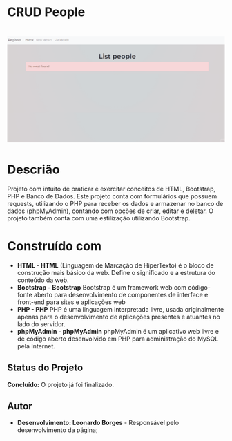 # CRUD People
<h1 align="center">
    <img alt="gif to show page" title="Show page" src="src/assets/crud-peopleGif.gif" />
</h1>

# Descrião
Projeto com intuito de praticar e exercitar conceitos de HTML, Bootstrap, PHP e Banco de Dados.
Este projeto conta com formulários que possuem requests, utilizando o PHP para receber os dados e armazenar no banco de dados (phpMyAdmin), contando com opções de criar, editar e deletar. O projeto também conta com uma estilização utilizando Bootstrap.

# Construído com
 - **HTML - HTML** (Linguagem de Marcação de HiperTexto) é o bloco de construção mais básico da web. Define o significado e a estrutura do conteúdo da web.
 - **Bootstrap - Bootstrap** Bootstrap é um framework web com código-fonte aberto para desenvolvimento de componentes de interface e front-end para sites e aplicações web
 - **PHP - PHP** PHP é uma linguagem interpretada livre, usada originalmente apenas para o desenvolvimento de aplicações presentes e atuantes no lado do servidor.
 - **phpMyAdmin - phpMyAdmin** phpMyAdmin é um aplicativo web livre e de código aberto desenvolvido em PHP para administração do MySQL pela Internet.

## Status do Projeto
**Concluído:** O projeto já foi finalizado.

## Autor
- **Desenvolvimento: Leonardo Borges** - Responsável pelo desenvolvimento da página;
